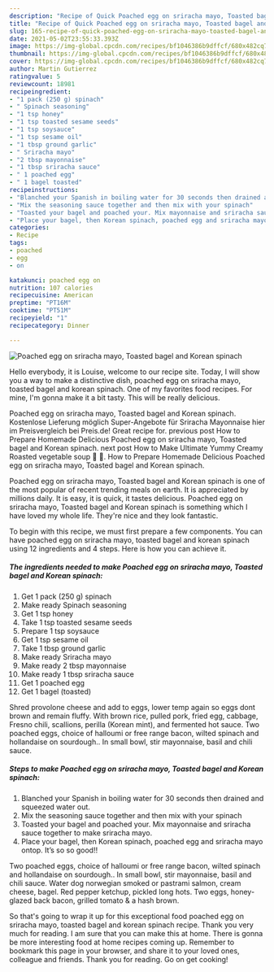 ```yaml
---
description: "Recipe of Quick Poached egg on sriracha mayo, Toasted bagel and Korean spinach"
title: "Recipe of Quick Poached egg on sriracha mayo, Toasted bagel and Korean spinach"
slug: 165-recipe-of-quick-poached-egg-on-sriracha-mayo-toasted-bagel-and-korean-spinach
date: 2021-05-02T23:55:33.393Z
image: https://img-global.cpcdn.com/recipes/bf1046386b9dffcf/680x482cq70/poached-egg-on-sriracha-mayo-toasted-bagel-and-korean-spinach-recipe-main-photo.jpg
thumbnail: https://img-global.cpcdn.com/recipes/bf1046386b9dffcf/680x482cq70/poached-egg-on-sriracha-mayo-toasted-bagel-and-korean-spinach-recipe-main-photo.jpg
cover: https://img-global.cpcdn.com/recipes/bf1046386b9dffcf/680x482cq70/poached-egg-on-sriracha-mayo-toasted-bagel-and-korean-spinach-recipe-main-photo.jpg
author: Martin Gutierrez
ratingvalue: 5
reviewcount: 18981
recipeingredient:
- "1 pack (250 g) spinach"
- " Spinach seasoning"
- "1 tsp honey"
- "1 tsp toasted sesame seeds"
- "1 tsp soysauce"
- "1 tsp sesame oil"
- "1 tbsp ground garlic"
- " Sriracha mayo"
- "2 tbsp mayonnaise"
- "1 tbsp sriracha sauce"
- " 1 poached egg"
- " 1 bagel toasted"
recipeinstructions:
- "Blanched your Spanish in boiling water for 30 seconds then drained and squeezed water out."
- "Mix the seasoning sauce together and then mix with your spinach"
- "Toasted your bagel and poached your. Mix mayonnaise and sriracha sauce together to make sriracha mayo."
- "Place your bagel, then Korean spinach, poached egg and sriracha mayo ontop. It’s so so good!!"
categories:
- Recipe
tags:
- poached
- egg
- on

katakunci: poached egg on 
nutrition: 107 calories
recipecuisine: American
preptime: "PT16M"
cooktime: "PT51M"
recipeyield: "1"
recipecategory: Dinner

---
```



![Poached egg on sriracha mayo, Toasted bagel and Korean spinach](https://img-global.cpcdn.com/recipes/bf1046386b9dffcf/680x482cq70/poached-egg-on-sriracha-mayo-toasted-bagel-and-korean-spinach-recipe-main-photo.jpg)

Hello everybody, it is Louise, welcome to our recipe site. Today, I will show you a way to make a distinctive dish, poached egg on sriracha mayo, toasted bagel and korean spinach. One of my favorites food recipes. For mine, I'm gonna make it a bit tasty. This will be really delicious.

Poached egg on sriracha mayo, Toasted bagel and Korean spinach. Kostenlose Lieferung möglich Super-Angebote für Sriracha Mayonnaise hier im Preisvergleich bei Preis.de! Great recipe for. previous post How to Prepare Homemade Delicious Poached egg on sriracha mayo, Toasted bagel and Korean spinach. next post How to Make Ultimate Yummy Creamy Roasted vegetable soup 🥔 🥕. How to Prepare Homemade Delicious Poached egg on sriracha mayo, Toasted bagel and Korean spinach.

Poached egg on sriracha mayo, Toasted bagel and Korean spinach is one of the most popular of recent trending meals on earth. It is appreciated by millions daily. It is easy, it is quick, it tastes delicious. Poached egg on sriracha mayo, Toasted bagel and Korean spinach is something which I have loved my whole life. They're nice and they look fantastic.


To begin with this recipe, we must first prepare a few components. You can have poached egg on sriracha mayo, toasted bagel and korean spinach using 12 ingredients and 4 steps. Here is how you can achieve it.

<!--inarticleads1-->

##### The ingredients needed to make Poached egg on sriracha mayo, Toasted bagel and Korean spinach:

1. Get 1 pack (250 g) spinach
1. Make ready  Spinach seasoning
1. Get 1 tsp honey
1. Take 1 tsp toasted sesame seeds
1. Prepare 1 tsp soysauce
1. Get 1 tsp sesame oil
1. Take 1 tbsp ground garlic
1. Make ready  Sriracha mayo
1. Make ready 2 tbsp mayonnaise
1. Make ready 1 tbsp sriracha sauce
1. Get  1 poached egg
1. Get  1 bagel (toasted)


Shred provolone cheese and add to eggs, lower temp again so eggs dont brown and remain fluffy. With brown rice, pulled pork, fried egg, cabbage, Fresno chili, scallions, perilla (Korean mint), and fermented hot sauce. Two poached eggs, choice of halloumi or free range bacon, wilted spinach and hollandaise on sourdough.. In small bowl, stir mayonnaise, basil and chili sauce. 

<!--inarticleads2-->

##### Steps to make Poached egg on sriracha mayo, Toasted bagel and Korean spinach:

1. Blanched your Spanish in boiling water for 30 seconds then drained and squeezed water out.
1. Mix the seasoning sauce together and then mix with your spinach
1. Toasted your bagel and poached your. Mix mayonnaise and sriracha sauce together to make sriracha mayo.
1. Place your bagel, then Korean spinach, poached egg and sriracha mayo ontop. It’s so so good!!


Two poached eggs, choice of halloumi or free range bacon, wilted spinach and hollandaise on sourdough.. In small bowl, stir mayonnaise, basil and chili sauce. Water dog norwegian smoked or pastrami salmon, cream cheese, bagel. Red pepper ketchup, pickled long hots. Two eggs, honey-glazed back bacon, grilled tomato &amp; a hash brown. 

So that's going to wrap it up for this exceptional food poached egg on sriracha mayo, toasted bagel and korean spinach recipe. Thank you very much for reading. I am sure that you can make this at home. There is gonna be more interesting food at home recipes coming up. Remember to bookmark this page in your browser, and share it to your loved ones, colleague and friends. Thank you for reading. Go on get cooking!
